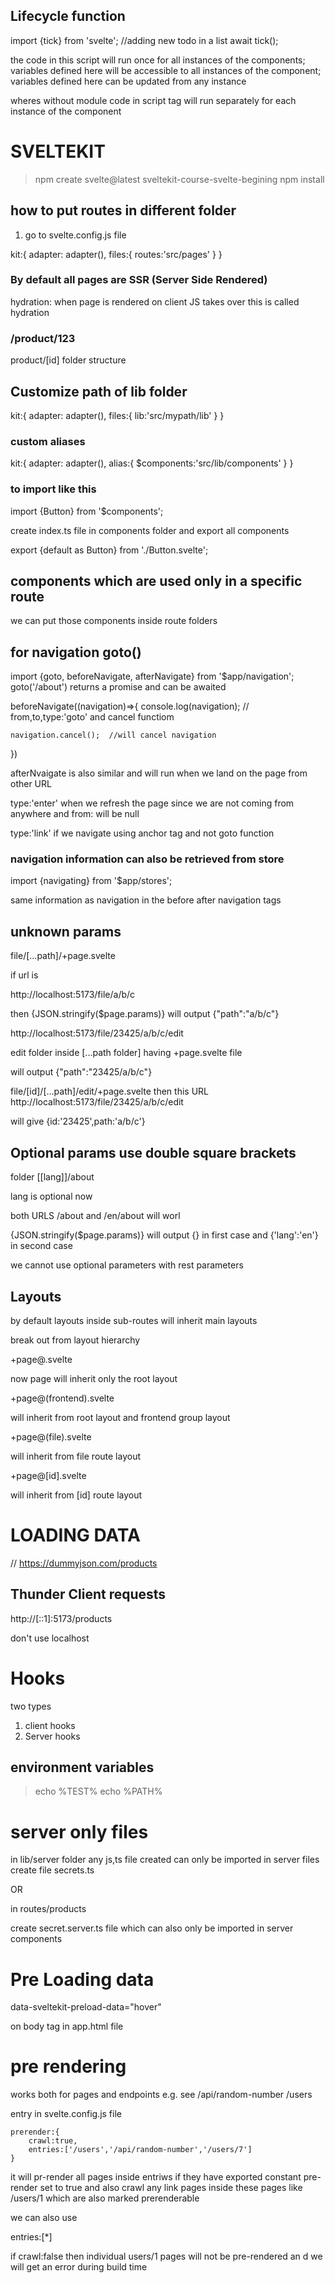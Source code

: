 ## Lifecycle function

import {tick} from 'svelte';
//adding new todo in a list
await tick();


<script context='module'></script>
the code in this script will run once for all instances of the components; variables defined here
will be accessible to all instances of the component; variables defined here can be updated from any instance

wheres without module code in script tag will run separately for each instance of the
component

# SVELTEKIT

>npm create svelte@latest sveltekit-course-svelte-begining
> npm install

## how to put routes in different folder
1. go to svelte.config.js file

kit:{
    adapter: adapter(),
    files:{
        routes:'src/pages'
    }
}

### By default all pages are SSR (Server Side Rendered)
hydration: when page is rendered on client JS takes over
this is called hydration

### /product/123
product/[id]  folder structure

<script>
    import {page} from '$app/stores';
    console.log($page.params.id) // 123
    </script>


## Customize  path of lib folder

kit:{
    adapter: adapter(),
    files:{
        lib:'src/mypath/lib'
    }
}

### custom aliases

kit:{
    adapter: adapter(),
    alias:{
        $components:'src/lib/components'
    }
}

### to import like this

import {Button} from '$components';

create index.ts file in components folder and export all components

export {default as Button} from './Button.svelte';

## components which are used only in a specific route
we can put those components inside route folders

## for navigation goto()
import {goto, beforeNavigate, afterNavigate} from '$app/navigation';
goto('/about') returns a promise and can be awaited

beforeNavigate((navigation)=>{
    console.log(navigation); // from,to,type:'goto' and cancel functiom

    navigation.cancel();  //will cancel navigation
})

afterNvaigate is also similar and will run when we land on the
page from other URL

type:'enter'  when we refresh the page since we are not coming from
anywhere and from: will be null

type:'link' if we navigate using anchor tag and not goto function

### navigation information can also be retrieved from store
import {navigating} from '$app/stores';

same information as navigation in the before after navigation tags


## unknown params
file/[...path]/+page.svelte

if url is 

http://localhost:5173/file/a/b/c

then {JSON.stringify($page.params)}
will output   {"path":"a/b/c"}

http://localhost:5173/file/23425/a/b/c/edit

edit folder inside [...path folder] having +page.svelte file

will output
{"path":"23425/a/b/c"}

file/[id]/[...path]/edit/+page.svelte
then this URL http://localhost:5173/file/23425/a/b/c/edit

will give 
{id:'23425',path:'a/b/c'}

## Optional params  use double square brackets

folder [[lang]]/about

lang is optional now

both URLS /about and /en/about will worl

{JSON.stringify($page.params)}
will output
{} in first case
and 
{'lang':'en'} in second case

we cannot use optional parameters with rest parameters

## Layouts

by default layouts inside sub-routes will inherit
 main layouts

 break out from layout hierarchy

 +page@.svelte

 now page will inherit only the root layout

 +page@(frontend).svelte

 will inherit from root layout and frontend group layout
 
 +page@(file).svelte

  will inherit from file route layout

   +page@[id].svelte

  will inherit from [id] route layout

  # LOADING DATA

  // https://dummyjson.com/products

  ## Thunder Client requests
  http://[::1]:5173/products

  don't use localhost

  # Hooks
  two types
  1. client hooks
  2. Server hooks

  ## environment variables
  > echo %TEST%
  >echo %PATH%


  # server only files

  in lib/server folder any js,ts file created
  can only be imported in server files
  create file secrets.ts

  OR

  in routes/products

  create secret.server.ts file which can also only be imported in server 
  components

  # Pre Loading data
  data-sveltekit-preload-data="hover"

  on body tag in app.html file

  # pre rendering
  works both for pages and endpoints
  e.g. see
  /api/random-number
  /users


  entry in svelte.config.js file

  	prerender:{
		crawl:true,
		entries:['/users','/api/random-number','/users/7']
	}

it will pr-render all pages inside entriws if they have exported constant pre-render set to true
and also crawl any link pages inside these pages like /users/1
which are also marked prerenderable

we can also use 

entries:[*]

if crawl:false then individual users/1 pages will not be pre-rendered an d we will get an error during build time


